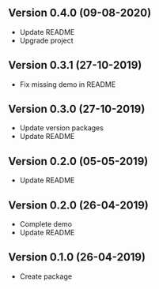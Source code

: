 ## Version 0.4.0 (09-08-2020)

- Update README
- Upgrade project


## Version 0.3.1 (27-10-2019)

- Fix missing demo in README

## Version 0.3.0 (27-10-2019)

- Update version packages
- Update README

## Version 0.2.0 (05-05-2019)

- Update README

## Version 0.2.0 (26-04-2019)

- Complete demo
- Update README

## Version 0.1.0 (26-04-2019)

- Create package
